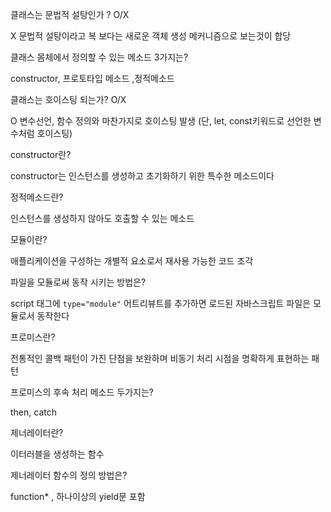클래스는 문법적 설탕인가 ? O/X

X 문법적 설탕이라고 복 보다는 새로운 객체 생성 메커니즘으로 보는것이 합당

클래스 몸체에서 정의할 수 있는 메소드 3가지는?

constructor, 프로토타입 메소드 ,정적메소드

클래스는 호이스팅 되는가? O/X

O 변수선언, 함수 정의와 마찬가지로 호이스팅 발생 (단,  let, const키워드로 선언한 변수처럼 호이스팅)

constructor란?

constructor는 인스턴스를 생성하고 초기화하기 위한 특수한 메소드이다

정적메소드란?

인스턴스를 생성하지 않아도 호출할 수 있는 메소드

모듈이란?

애플리케이션을 구성하는 개별적 요소로서 재사용 가능한 코드 조각

파일을 모듈로써 동작 시키는 방법은?

script 태그에 `type="module"` 어트리뷰트를 추가하면 로드된 자바스크립트 파일은 모듈로서 동작한다

프로미스란?

전통적인 콜백 패턴이 가진 단점을 보완하며 비동기 처리 시점을 명확하게 표현하는 패턴

프로미스의 후속 처리 메소드 두가지는?

then, catch

제너레이터란?

이터러블을 생성하는 함수

제너레이터 함수의 정의 방법은?

function* , 하나이상의 yield문 포함









